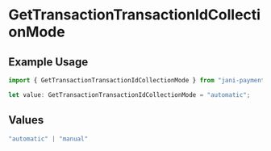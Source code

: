 # GetTransactionTransactionIdCollectionMode

## Example Usage

```typescript
import { GetTransactionTransactionIdCollectionMode } from "jani-payments/models/operations";

let value: GetTransactionTransactionIdCollectionMode = "automatic";
```

## Values

```typescript
"automatic" | "manual"
```
